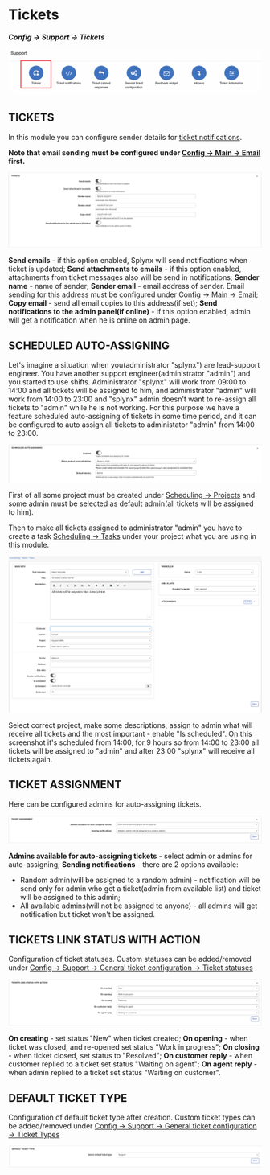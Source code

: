 Tickets
=============
**_Config -> Support -> Tickets_**

![tickets icon](icon.png)

## TICKETS
In this module you can configure sender details for [ticket notifications](../ticket_notifications/tickets_notifications.md).

**Note that email sending must be configured under [Config -> Main -> Email](../../main_configuration/email_config/email_config.md) first.**

![Tickets](tickets.png)

**Send emails** - if this option enabled, Splynx will send notifications when ticket is updated;
**Send attachments to emails** - if this option enabled, attachments from ticket messages also will be send in notifications;
**Sender name** - name of sender;
**Sender email** - email address of sender. Email sending for this address must be configured under [Config -> Main -> Email](../../main_configuration/email_config/email_config.md);
**Copy email** - send all email copies to this address(if set);
**Send notifications to the admin panel(if online)** - if this option enabled, admin will get a notification when he is online on admin page.

## SCHEDULED AUTO-ASSIGNING
Let's imagine a situation when you(administrator "splynx") are lead-support engineer. You have another support engineer(administrator "admin") and you started to use shifts. Administrator "splynx" will work from 09:00 to 14:00 and all tickets will be assigned to him, and administrator "admin" will work from 14:00 to 23:00 and "splynx" admin doesn't want to re-assign all tickets to "admin" while he is not working. For this purpose we have a feature scheduled auto-assigning of tickets in some time period, and it can be configured to auto assign all tickets to administator "admin" from 14:00 to 23:00.

![Auto assign](auto_assign.png)

First of all some project must be created under [Scheduling -> Projects](../../../scheduling/projects/projects.md)
and some admin must be selected as default admin(all tickets will be assigned to him).

Then to make all tickets assigned to administrator "admin" you have to create a task [Scheduling -> Tasks](../../../scheduling/tasks/tasks.md) under your project what you are using in this module.

![Scheduled auto assign](task_example.png)

Select correct project, make some descriptions, assign to admin what will receive all tickets and the most important - enable "Is scheduled". On this screenshot it's scheduled from 14:00, for 9 hours so from 14:00 to 23:00 all tickets will be assigned to "admin" and after 23:00 "splynx" will receive all tickets again.

## TICKET ASSIGNMENT
Here can be configured admins for auto-assigning tickets.

![Auto assign](ticket_assignment.png)

**Admins available for auto-assigning tickets** - select admin or admins for auto-assigning;
**Sending notifications** - there are 2 options available:
  * Random admin(will be assigned to a random admin) - notification will be send only for admin who get a ticket(admin from available list) and ticket will be assigned to this admin;
  * All available admins(will not be assigned to anyone) - all admins will get notification but ticket won't be assigned.

## TICKETS LINK STATUS WITH ACTION
Configuration of ticket statuses. Custom statuses can be added/removed under [Config -> Support -> General ticket configuration -> Ticket statuses](../general_ticket_configuration/ticket_config.md)

![Ticket statuses](ticket_statuses.png)

**On creating** - set status "New" when ticket created;
**On opening** - when ticket was closed, and re-opened set status "Work in progress";
**On closing** - when ticket closed, set status to "Resolved";
**On customer reply** - when customer replied to a ticket set status "Waiting on agent";
**On agent reply** - when admin replied to a ticket set status "Waiting on customer".

## DEFAULT TICKET TYPE

Configuration of default ticket type after creation. Custom ticket types can be added/removed under [Config -> Support -> General ticket configuration -> Ticket Types](../general_ticket_configuration/ticket_config.md)

![Ticket default type](default_type.png)
